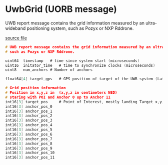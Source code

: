 # UwbGrid (UORB message)

UWB report message contains the grid information measured by an ultra-wideband positioning system,
such as Pozyx or NXP Rddrone.

[source file](https://github.com/PX4/PX4-Autopilot/blob/main/msg/UwbGrid.msg)

```c
# UWB report message contains the grid information measured by an ultra-wideband positioning system,
# such as Pozyx or NXP Rddrone.

uint64 	timestamp	# time since system start (microseconds)
uint16 	initator_time	# time to synchronize clocks (microseconds)
uint8 	num_anchors	# Number of anchors

float64[4] target_gps	# GPS position of target of the UWB system (Lat / Lon / Alt / Yaw Offset to true North)

# Grid position information
# Position in x,y,z in  (x,y,z in centimeters NED)
# staring with POI and Anchor 0 up to Anchor 11
int16[3] target_pos 	# Point of Interest, mostly landing Target x,y,z
int16[3] anchor_pos_0
int16[3] anchor_pos_1
int16[3] anchor_pos_2
int16[3] anchor_pos_3
int16[3] anchor_pos_4
int16[3] anchor_pos_5
int16[3] anchor_pos_6
int16[3] anchor_pos_7
int16[3] anchor_pos_8
int16[3] anchor_pos_9
int16[3] anchor_pos_10
int16[3] anchor_pos_11

```
